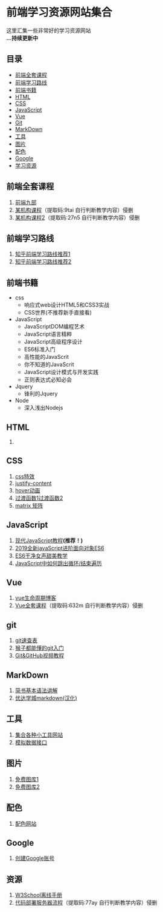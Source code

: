 # 前端学习资源网站集合
这里汇集一些非常好的学习资源网站    
**...持续更新中**


## 目录

- [前端全套课程](#前端全套课程)
- [前端学习路线](#前端学习路线)
- [前端书籍](#前端书籍)
- [HTML](#html)
- [CSS](#css)
- [JavaScript](#javascript)
- [Vue](#vue)
- [Git](#git)
- [MarkDown](#markdown)
- [工具](#工具)
- [图片](#图片)
- [配色](#配色)
- [Google](#google)
- [学习资源](#资源)


## 前端全套课程
1. [前端九部](https://www.yuque.com/fe9/basic)
2. [某机构课程](https://pan.baidu.com/s/1H2QhKAMoZU7WJykL7nERRg&shfl=sharepset)（提取码:9tai 自行判断教学内容）侵删
2. [某机构课程2](https://pan.baidu.com/s/14PtvRtaFDcUrnDwQFA8jJQ&shfl=sharepset)（提取码:27n5 自行判断教学内容）侵删

## 前端学习路线
1. [知乎前端学习路线推荐1](https://www.zhihu.com/question/19834302)
2. [知乎前端学习路线推荐2](https://www.zhihu.com/question/32314049)


## 前端书籍
- css
    - 响应式web设计HTML5和CSS3实战 
    - CSS世界(不推荐新手直接看)
- JavaScript
    - JavaScriptDOM编程艺术 
    - JavaScript语言精粹
    - JavaScript高级程序设计
    - ES6标准入门
    - 高性能的JavaScrit
    - 你不知道的JavaScrit
    - JavaScript设计模式与开发实践
    - 正则表达式必知必会
- Jquery
    - 锋利的Jquery
- Node
    - 深入浅出Nodejs


## HTML
1. 


## CSS
1. [css特效](https://cssfx.dev/)
2. [justify-content](https://www.jianshu.com/p/bbd114834c59)
3. [hover动画](http://sc.chinaz.com/jiaobendemo.aspx?downloadid=1201784157960)
4. [过渡函数1](cubic-bezier.com)[过渡函数2](https://easings.net)
5. [matrix 矩阵](http://www.useragentman.com/matrix)


## JavaScript
1. [现代JavaScript教程](http://zh.javascript.info)**(推荐！)**
2. [2019全新javaScript进阶面向对象ES6](https://www.bilibili.com/video/av61592183)
3. [ES6干净女声甜美教学](https://www.bilibili.com/video/av47304735)
4. [JavaScript中如何跳出循环/结束遍历](https://segmentfault.com/a/1190000020176190)


## Vue
1. [vue生命周期博客](https://blog.csdn.net/mqingo/article/details/86031260)
2. [Vue全套课程](https://pan.baidu.com/s/1zas_OejwS1qCSk7z9eFOEQ&shfl=sharepset)（提取码:632m 自行判断教学内容）侵删


## git
1. [git速查表](https://biaoyansu.com/27.cheatsheet)
2. [猴子都能懂的git入门](https://backlog.com/git-tutorial/cn/)
3. [Git&GitHub视频教程](https://www.bilibili.com/video/av49085612)


## MarkDown
1. [简书基本语法讲解](https://www.yuque.com/fe9/basic)
2. [优达学城markdown(汉化)](https://classroom.udacity.com/courses/ud777)


## 工具
1. [集合各种小工具网站](https://www.miku.tools/)
2. [模拟数据接口](https://easy-mock.com/docs)


## 图片
1. [免费图库1](https://www.pexels.com/zh-tw/)
2. [免费图库2](https://unsplash.com/)


## 配色
1. [配色网站](https://flatuicolors.com/ )


## Google
1. [创建Google账号](https://accounts.google.com/signup/v2/webcreateaccount?service=grandcentral&continue=https%3A%2F%2Fvoice.google.com%2F&hl=zh-HK&flowName=GlifWebSignIn&flowEntry=SignUp)

 
## 资源
1. [W3School离线手册](https://github.com/shiyutim/learningGuide/tree/master/W3School%E7%A6%BB%E7%BA%BF%E6%89%8B%E5%86%8C)
2. [代码部署服务器流程](https://pan.baidu.com/s/1lkwjOUH0ZuHo52bDD_UGTw&shfl=sharepset)（提取码:77ay 自行判断教学内容）侵删